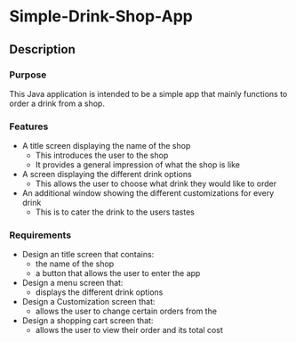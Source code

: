 # Simple-Drink-Shop-App

## Description

### Purpose
This Java application is intended to be a simple app that mainly functions to order a drink from a shop.

### Features
* A title screen displaying the name of the shop
  - This introduces the user to the shop
  - It provides a general impression of what the shop is like
* A screen displaying the different drink options
  - This allows the user to choose what drink they would like to order
* An additional window showing the different customizations for every drink
  - This is to cater the drink to the users tastes

### Requirements
* Design an title screen that contains:
  - the name of the shop
  - a button that allows the user to enter the app
* Design a menu screen that:
  - displays the different drink options
* Design a Customization screen that:
  - allows the user to change certain orders from the 
* Design a shopping cart screen that:
  - allows the user to view their order and its total cost
